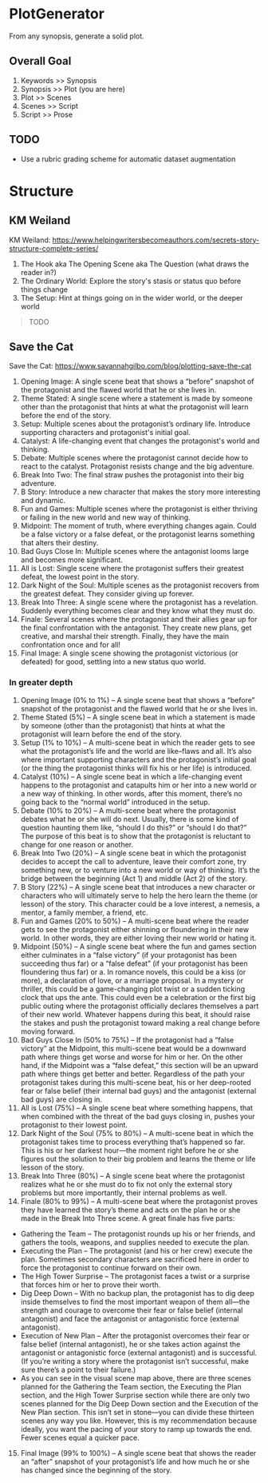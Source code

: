 # PlotGenerator

From any synopsis, generate a solid plot.

## Overall Goal

1. Keywords >> Synopsis
2. Synopsis >> Plot (you are here)
3. Plot >> Scenes
4. Scenes >> Script
5. Script >> Prose

## TODO

- Use a rubric grading scheme for automatic dataset augmentation

# Structure

## KM Weiland

KM Weiland: https://www.helpingwritersbecomeauthors.com/secrets-story-structure-complete-series/

1. The Hook aka The Opening Scene aka The Question (what draws the reader in?)
2. The Ordinary World: Explore the story's stasis or status quo before things change
3. The Setup: Hint at things going on in the wider world, or the deeper world

> TODO

## Save the Cat

Save the Cat: https://www.savannahgilbo.com/blog/plotting-save-the-cat

1. Opening Image: A single scene beat that shows a “before” snapshot of the protagonist and the flawed world that he or she lives in.
2. Theme Stated: A single scene where a statement is made by someone other than the protagonist that hints at what the protagonist will learn before the end of the story.
3. Setup: Multiple scenes about the protagonist’s ordinary life. Introduce supporting characters and protagonist's initial goal.
4. Catalyst: A life-changing event that changes the protagonist's world and thinking.
5. Debate: Multiple scenes where the protagonist cannot decide how to react to the catalyst. Protagonist resists change and the big adventure.
6. Break Into Two: The final straw pushes the protagonist into their big adventure.
7. B Story: Introduce a new character that makes the story more interesting and dynamic.
8. Fun and Games: Multiple scenes where the protagonist is either thriving or failing in the new world and new way of thinking.
9. Midpoint: The moment of truth, where everything changes again. Could be a false victory or a false defeat, or the protagonist learns something that alters their destiny.
10. Bad Guys Close In: Multiple scenes where the antagonist looms large and becomes more significant.
11. All is Lost: Single scene where the protagonist suffers their greatest defeat, the lowest point in the story.
12. Dark Night of the Soul: Multiple scenes as the protagonist recovers from the greatest defeat. They consider giving up forever.
13. Break Into Three: A single scene where the protagonist has a revelation. Suddenly everything becomes clear and they know what they must do.
14. Finale: Several scenes where the protagonist and their allies gear up for the final confrontation with the antagonist. They create new plans, get creative, and marshal their strength. Finally, they have the main confrontation once and for all!
15. Final Image: A single scene showing the protagonist victorious (or defeated) for good, settling into a new status quo world.

### In greater depth

1. Opening Image (0% to 1%) – A single scene beat that shows a “before” snapshot of the protagonist and the flawed world that he or she lives in.
2. Theme Stated (5%) – A single scene beat in which a statement is made by someone (other than the protagonist) that hints at what the protagonist will learn before the end of the story.
3. Setup (1% to 10%) – A multi-scene beat in which the reader gets to see what the protagonist’s life and the world are like–flaws and all. It’s also where important supporting characters and the protagonist’s initial goal (or the thing the protagonist thinks will fix his or her life) is introduced.
4. Catalyst (10%) – A single scene beat in which a life-changing event happens to the protagonist and catapults him or her into a new world or a new way of thinking. In other words, after this moment, there’s no going back to the “normal world” introduced in the setup.
5. Debate (10% to 20%) – A multi-scene beat where the protagonist debates what he or she will do next. Usually, there is some kind of question haunting them like, “should I do this?” or “should I do that?” The purpose of this beat is to show that the protagonist is reluctant to change for one reason or another.
6. Break Into Two (20%) – A single scene beat in which the protagonist decides to accept the call to adventure, leave their comfort zone, try something new, or to venture into a new world or way of thinking. It’s the bridge between the beginning (Act 1) and middle (Act 2) of the story.
7. B Story (22%) – A single scene beat that introduces a new character or characters who will ultimately serve to help the hero learn the theme (or lesson) of the story. This character could be a love interest, a nemesis, a mentor, a family member, a friend, etc.
8. Fun and Games (20% to 50%) – A multi-scene beat where the reader gets to see the protagonist either shinning or floundering in their new world. In other words, they are either loving their new world or hating it.
9. Midpoint (50%) – A single scene beat where the fun and games section either culminates in a “false victory” (if your protagonist has been succeeding thus far) or a “false defeat” (if your protagonist has been floundering thus far) or a. In romance novels, this could be a kiss (or more), a declaration of love, or a marriage proposal. In a mystery or thriller, this could be a game-changing plot twist or a sudden ticking clock that ups the ante. This could even be a celebration or the first big public outing where the protagonist officially declares themselves a part of their new world. Whatever happens during this beat, it should raise the stakes and push the protagonist toward making a real change before moving forward.
10. Bad Guys Close In (50% to 75%) – If the protagonist had a “false victory” at the Midpoint, this multi-scene beat would be a downward path where things get worse and worse for him or her. On the other hand, if the Midpoint was a “false defeat,” this section will be an upward path where things get better and better. Regardless of the path your protagonist takes during this multi-scene beat, his or her deep-rooted fear or false belief (their internal bad guys) and the antagonist (external bad guys) are closing in.
11. All is Lost (75%) – A single scene beat where something happens, that when combined with the threat of the bad guys closing in, pushes your protagonist to their lowest point.
12. Dark Night of the Soul (75% to 80%) – A multi-scene beat in which the protagonist takes time to process everything that’s happened so far. This is his or her darkest hour—the moment right before he or she figures out the solution to their big problem and learns the theme or life lesson of the story.
13. Break Into Three (80%) – A single scene beat where the protagonist realizes what he or she must do to fix not only the external story problems but more importantly, their internal problems as well.
14. Finale (80% to 99%) – A multi-scene beat where the protagonist proves they have learned the story’s theme and acts on the plan he or she made in the Break Into Three scene. A great finale has five parts:
 - Gathering the Team – The protagonist rounds up his or her friends, and gathers the tools, weapons, and supplies needed to execute the plan.
 - Executing the Plan – The protagonist (and his or her crew) execute the plan. Sometimes secondary characters are sacrificed here in order to force the protagonist to continue forward on their own.
 - The High Tower Surprise – The protagonist faces a twist or a surprise that forces him or her to prove their worth.
 - Dig Deep Down – With no backup plan, the protagonist has to dig deep inside themselves to find the most important weapon of them all—the strength and courage to overcome their fear or false belief (internal antagonist) and face the antagonist or antagonistic force (external antagonist).
 - Execution of New Plan – After the protagonist overcomes their fear or false belief (internal antagonist), he or she takes action against the antagonist or antagonistic force (external antagonist) and is successful. (If you’re writing a story where the protagonist isn’t successful, make sure there’s a point to their failure.)
 - As you can see in the visual scene map above, there are three scenes planned for the Gathering the Team section, the Executing the Plan section, and the High Tower Surprise section while there are only two scenes planned for the Dig Deep Down section and the Execution of the New Plan section. This isn’t set in stone—you can divide these thirteen scenes any way you like. However, this is my recommendation because ideally, you want the pacing of your story to ramp up towards the end. Fewer scenes equal a quicker pace.
15. Final Image (99% to 100%) – A single scene beat that shows the reader an “after” snapshot of your protagonist’s life and how much he or she has changed since the beginning of the story.